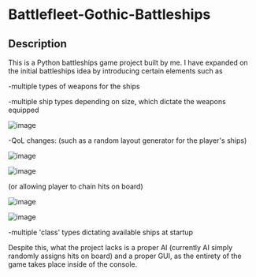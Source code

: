 # Battlefleet-Gothic-Battleships

## Description

This is a Python battleships game project built by me. I have expanded on the initial battleships idea by introducing certain elements such as

  -multiple types of weapons for the ships

  -multiple ship types depending on size, which dictate the weapons equipped

![image](https://github.com/Applekiller733/Battlefleet-Gothic-battleships/assets/72962481/724493f7-2b71-4c4c-984f-5993965bc0d8)



  -QoL changes: 
  (such as a random layout generator for the player's ships)

![image](https://github.com/Applekiller733/Battlefleet-Gothic-battleships/assets/72962481/281d74d6-cc9e-433c-8eed-4fd477b11ccd)

![image](https://github.com/Applekiller733/Battlefleet-Gothic-battleships/assets/72962481/dced4ac5-1fb4-4388-9095-08338b274322)

  (or allowing player to chain hits on board)
  
![image](https://github.com/Applekiller733/Battlefleet-Gothic-battleships/assets/72962481/13488805-b01e-4303-8709-dcc8c3c6b50b)

![image](https://github.com/Applekiller733/Battlefleet-Gothic-battleships/assets/72962481/a81f8b26-3a52-4d8a-b0b7-e7924cb175f7)


  -multiple 'class' types dictating available ships at startup

Despite this, what the project lacks is a proper AI (currently AI simply randomly assigns hits on board) and a proper GUI, as the entirety of the game takes place inside of the console.
